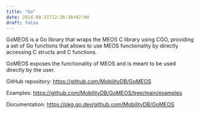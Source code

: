 ```yaml
---
title: "Go"
date: 2024-08-31T12:26:38+02:00
draft: false
---
```


GoMEOS is a Go library that wraps the MEOS C library using CGO, providing a set of Go functions that allows to use MEOS functionality by directly accessing C structs and C functions.

GoMEOS exposes the functionality of MEOS and is meant to be used directly by the user.

GitHub repository: https://github.com/MobilityDB/GoMEOS

Examples: https://github.com/MobilityDB/GoMEOS/tree/main/examples

Documentation: https://pkg.go.dev/github.com/MobilityDB/GoMEOS